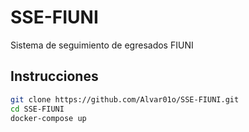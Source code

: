 # SSE-FIUNI
Sistema de seguimiento de egresados FIUNI


## Instrucciones
```sh
git clone https://github.com/Alvar01o/SSE-FIUNI.git
cd SSE-FIUNI
docker-compose up
```
